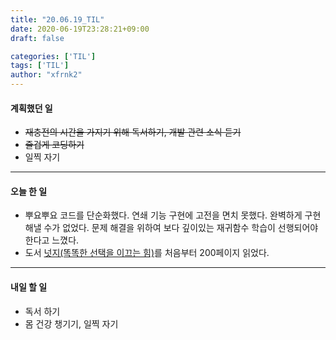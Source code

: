 ```yaml
---
title: "20.06.19_TIL"
date: 2020-06-19T23:28:21+09:00
draft: false

categories: ['TIL']
tags: ['TIL']
author: "xfrnk2"
---
```

#### 계획했던 일
+ ~~재충전의 시간을 가지기 위해 독서하기, 개발 관련 소식 듣기~~
+ ~~즐겁게 코딩하기~~
+ 일찍 자기
---
#### 오늘 한 일
+ 뿌요뿌요 코드를 단순화했다. 연쇄 기능 구현에 고전을 면치 못했다. 완벽하게 구현해낼 수가 없었다. 문제 해결을 위하여 보다 깊이있는 재귀함수 학습이 선행되어야 한다고 느꼈다.
+ 도서 [넛지(똑똑한 선택을 이끄는 힘)](http://www.yes24.com/Product/Goods/3361501)를 처음부터 200페이지 읽었다.
--- 
#### 내일 할 일  
+ 독서 하기
+ 몸 건강 챙기기, 일찍 자기